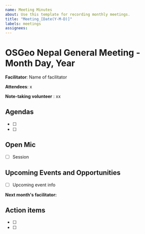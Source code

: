 ```yaml
---
name: Meeting Minutes
about: Use this template for recording monthly meetings.
title: "Meeting_[Date(Y-M-D)]"
labels: meetings
assignees: 
---
```


# OSGeo Nepal General Meeting - Month Day, Year

**Facilitator**:  Name of facilitator

**Attendees**:  x 

**Note-taking volunteer** : xx

## Agendas

- [ ] 
- [ ]  

## Open Mic

- [ ] Session 

## Upcoming Events and Opportunities 

- [ ] Upcoming event info

**Next month's facilitator:**

## Action items 
- [ ]
- [ ]
